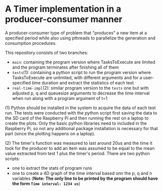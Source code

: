 # A Timer implementation in a producer-consumer manner
A producer-consumer type of problem that "produces" a new item at a specified period  while also using pthreads to parallelize the generation and consumption procedures.

This repository consists of two branches:
* `main`: containing the program version where TasksToExecute are limited and the program terminates after finishing all of them
* `tests`(1): containing a python script to run the program version where TasksToExecute are unlimited, with different arguments and for a user-specified time duration and extract the statistics of each test
* `real-time-impl`(2): similar program version to the `tests` one but with adjusted p, q and queuesize arguments to decrease the time interval when run along with a program argument of t=1

(1) Python should be installed in the system to acquire the data of each test run. The tests were conducted with the python script first saving the data to the SD card of the Raspberry Pi and then running the rest on a laptop to create the plots. Only the basic python libraries need to included in the Raspberry Pi, so not any additional package installation is necessary for that part (since the plotting happens on a laptop). 

(2) The timer's function was measured to last around 20us and the time it took for the producer to add an item was assumed to be equal to the mean value extracted from test 1 plus the timer's period. There are two python scripts: 
* one to extract the stats of program runs
* one to create a 4D graph of the time interval based onn the p, q and n variables (**Note: The only line to be printed by the program should have the form `Time interval: 1234 us`**)

